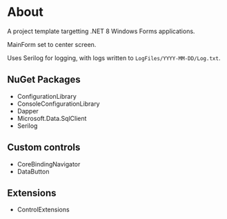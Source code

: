 # About

A project template targetting .NET 8 Windows Forms applications. 

MainForm set to center screen.

Uses Serilog for logging, with logs written to `LogFiles/YYYY-MM-DD/Log.txt`.

## NuGet Packages
- ConfigurationLibrary
- ConsoleConfigurationLibrary
- Dapper
- Microsoft.Data.SqlClient
- Serilog

## Custom controls
- CoreBindingNavigator
- DataButton

## Extensions
- ControlExtensions